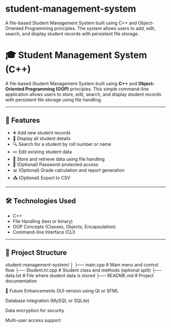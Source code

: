 # student-management-system
A file-based Student Management System built using C++ and Object-Oriented Programming principles. The system allows users to add, edit, search, and display student records with persistent file storage.

# 🎓 Student Management System (C++)

A file-based Student Management System built using **C++** and **Object-Oriented Programming (OOP)** principles. This simple command-line application allows users to store, edit, search, and display student records with persistent file storage using file handling.

---

## 🚀 Features

- ➕ Add new student records  
- 📄 Display all student details  
- 🔍 Search for a student by roll number or name  
- ✏️ Edit existing student data  
- 💾 Store and retrieve data using file handling  
- 🔐 (Optional) Password-protected access  
- 📊 (Optional) Grade calculation and report generation  
- 📤 (Optional) Export to CSV

---

## 🛠 Technologies Used

- C++
- File Handling (text or binary)
- OOP Concepts (Classes, Objects, Encapsulation)
- Command-line Interface (CLI)

---

## 📂 Project Structure
student-management-system/
│
├── main.cpp # Main menu and control flow
├── Student.h/.cpp # Student class and methods (optional split)
├── data.txt # File where student data is stored
├── README.md # Project documentation


📌 Future Enhancements
GUI version using Qt or SFML

Database integration (MySQL or SQLite)

Data encryption for security

Multi-user access support


